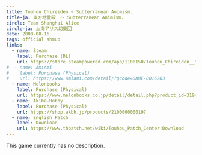 ```yaml
---
title: Touhou Chireiden ~ Subterranean Animism.
title-ja: 東方地霊殿　～ Subterranean Animism.
circle: Team Shanghai Alice
circle-ja: 上海アリス幻樂団
date: 2008-08-16
tags: official shmup
links:
  - name: Steam
    label: Purchase (DL)
    url: https://store.steampowered.com/app/1100150/Touhou_Chireiden__Subterranean_Animism/
#  - name: AmiAmi
#    label: Purchase (Physical)
#    url: https://www.amiami.com/detail/?gcode=GAME-0016203
  - name: Melonbooks
    label: Purchase (Physical)
    url: https://www.melonbooks.co.jp/detail/detail.php?product_id=31940
  - name: Akiba-Hobby
    label: Purchase (Physical)
    url: https://shop.akbh.jp/products/2100000000197
  - name: English Patch
    label: Download
    url: https://www.thpatch.net/wiki/Touhou_Patch_Center:Download
---
```

This game currently has no description.

